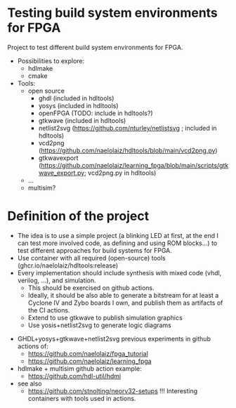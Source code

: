 # Testing build system environments for FPGA
Project to test different build system environments for FPGA.

* Possibilities to explore:
  * hdlmake
  * cmake
* Tools:
  * open source
    * ghdl (included in hdltools)
    * yosys (included in hdltools)
    * openFPGA (TODO: include in hdltools?)
    * gtkwave (included in hdltools)
    * netlist2svg (https://github.com/nturley/netlistsvg ; included in hdltools)
    * vcd2png (https://github.com/naelolaiz/hdltools/blob/main/vcd2png.py)
    * gtkwavexport (https://github.com/naelolaiz/learning_fpga/blob/main/scripts/gtkwave_export.py; vcd2png.py in hdltools)
  * ...
  * multisim?

# Definition of the project
 - The idea is to use a simple project (a blinking LED at first, at the end I can test more involved code, as defining and using ROM blocks...) to test different approaches for build systems for FPGA.
 - Use container with all required (open-source) tools (ghcr.io/naelolaiz/hdltools:release)
  - Every implementation should include synthesis with mixed code (vhdl, verilog, ...), and simulation. 
    - This should be exercised on github actions.
    - Ideally, it should be also able to generate a bitstream for at least a Cyclone IV and Zybo boards I own, and publish them as artifacts of the CI actions.
    - Extend to use gtkwave to publish simulation graphics
    - Use yosis+netlist2svg to generate logic diagrams

* GHDL+yosys+gtkwave+netlist2svg previous experiments in github actions of:
  * https://github.com/naelolaiz/fpga_tutorial
  * https://github.com/naelolaiz/learning_fpga
* hdlmake + multisim github action example:
  * https://github.com/hdl-util/hdmi
* see also
  * https://github.com/stnolting/neorv32-setups !!! Interesting containers with tools used in actions.
